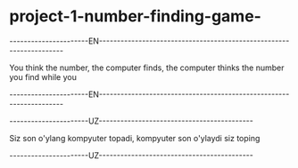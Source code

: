 # project-1-number-finding-game-
----------------------EN--------------------------------------------------------------------


You think the number, the computer finds, the computer thinks the number you find while you


----------------------EN--------------------------------------------------------------------


----------------------UZ-------------------------------------------


Siz son o'ylang kompyuter topadi, kompyuter son o'ylaydi siz toping


----------------------UZ-------------------------------------------
